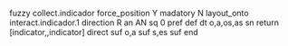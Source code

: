 fuzzy collect.indicador
   force_position Y
   madatory N
   layout_onto interact.indicador.1
   direction R
   an AN
   sq 0
   pref 
   def 
    dt o,a,os,as
    sn 
    return [indicator,,indicator]
    direct 
   suf o,a
   suf s,es
   suf 
end
